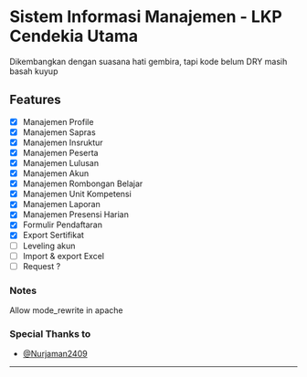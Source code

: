 # Sistem Informasi Manajemen - LKP Cendekia Utama

Dikembangkan dengan suasana hati gembira, tapi kode belum DRY masih basah kuyup

## Features

- [x] Manajemen Profile
- [x] Manajemen Sapras
- [x] Manajemen Insruktur
- [x] Manajemen Peserta
- [x] Manajemen Lulusan
- [x] Manajemen Akun
- [x] Manajemen Rombongan Belajar
- [x] Manajemen Unit Kompetensi
- [x] Manajemen Laporan
- [x] Manajemen Presensi Harian
- [x] Formulir Pendaftaran
- [x] Export Sertifikat
- [ ] Leveling akun
- [ ] Import & export Excel
- [ ] Request ?

### Notes 

Allow mode_rewrite in apache

### Special Thanks to 

- [@Nurjaman2409](https://github.com/Nurjaman2409/Sistem-Informasi-Lembaga-Kursus-dan-Pelatihan-SIM-LKP)

---
